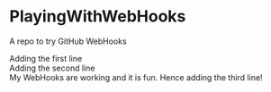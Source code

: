 # PlayingWithWebHooks
A repo to try GitHub WebHooks

Adding the first line  
Adding the second line  
My WebHooks are working and it is fun. Hence adding the third line!
